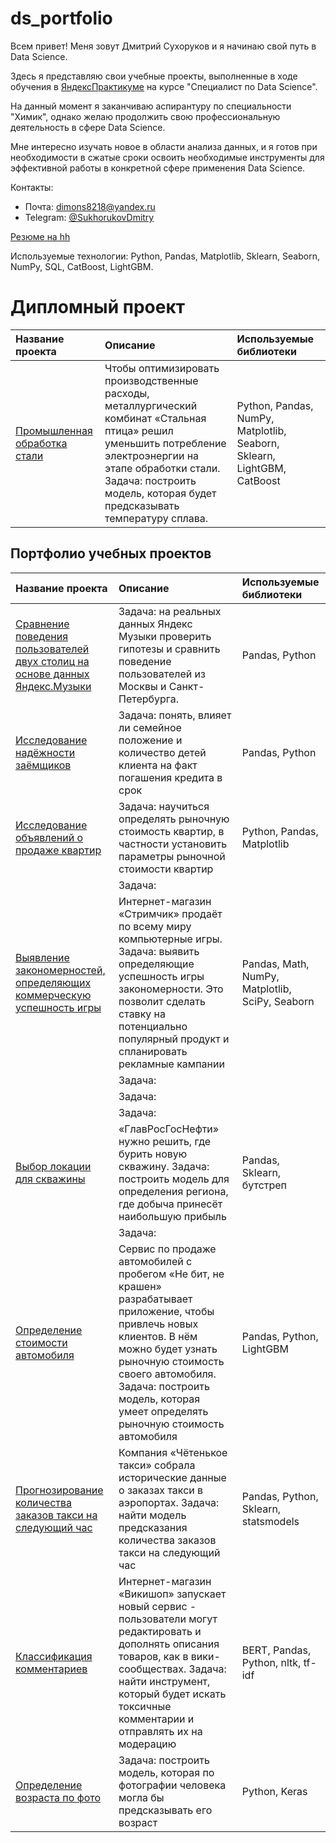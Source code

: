 # ds_portfolio

Всем привет! Меня зовут Дмитрий Сухоруков и я начинаю свой путь в Data Science.

Здесь я представляю свои учебные проекты, выполненные в ходе обучения в [ЯндексПрактикуме](https://practicum.yandex.ru/data-scientist/?from=catalog) на курсе "Специалист по Data Science".

На данный момент я заканчиваю аспирантуру по специальности "Химик", однако желаю продолжить свою профессиональную деятельность в сфере Data Science.

Мне интересно изучать новое в области анализа данных, и я готов при необходимости в сжатые сроки освоить необходимые инструменты для эффективной работы в конкретной сфере применения Data Science.

Контакты:
* Почта: [dimons8218@yandex.ru](mailto:dimons8218@yandex.ru)
* Telegram: [@SukhorukovDmitry](https://t.me/SukhorukovDmitry)

[Резюме на hh](https://novosibirsk.hh.ru/resume/2b567297ff0ceec94a0039ed1f57786c4c7130)

Используемые технологии: Python, Pandas, Matplotlib, Sklearn, Seaborn, NumPy, SQL, CatBoost, LightGBM.


# Дипломный проект

 | Название проекта | Описание | Используемые библиотеки |
| :-----------| :----------- | :----------- |
| [Промышленная обработка стали]() | Чтобы оптимизировать производственные расходы, металлургический комбинат «Стальная птица» решил уменьшить потребление электроэнергии на этапе обработки стали. Задача: построить модель, которая будет предсказывать температуру сплава. | Python, Pandas, NumPy, Matplotlib, Seaborn, Sklearn, LightGBM, CatBoost 


## Портфолио учебных проектов

 | Название проекта | Описание | Используемые библиотеки |
| :-----------| :----------- | :----------- |
| [Сравнение поведения пользователей двух столиц на основе данных Яндекс.Музыки]() | Задача: на реальных данных Яндекс Музыки проверить гипотезы и сравнить поведение пользователей из Москвы и Санкт-Петербурга. | Pandas, Python |
| [Исследование надёжности заёмщиков]() | Задача: понять, влияет ли семейное положение и количество детей клиента на факт погашения кредита в срок | Pandas, Python |
| [Исследование объявлений о продаже квартир]() | Задача: научиться определять рыночную стоимость квартир, в частности установить параметры рыночной стоимости квартир | Python, Pandas, Matplotlib |
| []() | Задача: | 
| [Выявление закономерностей, определяющих коммерческую успешность игры]() | Интернет-магазин «Стримчик» продаёт по всему миру компьютерные игры. Задача: выявить определяющие успешность игры закономерности. Это позволит сделать ставку на потенциально популярный продукт и спланировать рекламные кампании | Pandas, Math, NumPy, Matplotlib, SciPy, Seaborn |
| []() | Задача: | 
| []() | Задача: |
| []() | Задача: | 
| [Выбор локации для скважины]() | «ГлавРосГосНефти» нужно решить, где бурить новую скважину. Задача: построить модель для определения региона, где добыча принесёт наибольшую прибыль | Pandas, Sklearn, бутстреп |
| []() | Задача: | 
| [Определение стоимости автомобиля]() | Сервис по продаже автомобилей с пробегом «Не бит, не крашен» разрабатывает приложение, чтобы привлечь новых клиентов. В нём можно будет узнать рыночную стоимость своего автомобиля. Задача: построить модель, которая умеет определять рыночную стоимость автомобиля | Pandas, Python, LightGBM |
| [Прогнозирование количества заказов такси на следующий час]() | Компания «Чётенькое такси» собрала исторические данные о заказах такси в аэропортах. Задача: найти модель предсказания количества заказов такси на следующий час | Pandas, Python, Sklearn, statsmodels
| [Классификация комментариев]() | Интернет-магазин «Викишоп» запускает новый сервис - пользователи могут редактировать и дополнять описания товаров, как в вики-сообществах. Задача: найти инструмент, который будет искать токсичные комментарии и отправлять их на модерацию | BERT, Pandas, Python, nltk, tf-idf |
| [Определение возраста по фото]() | Задача: построить модель, которая по фотографии человека могла бы предсказывать его возраст | Python, Keras |
